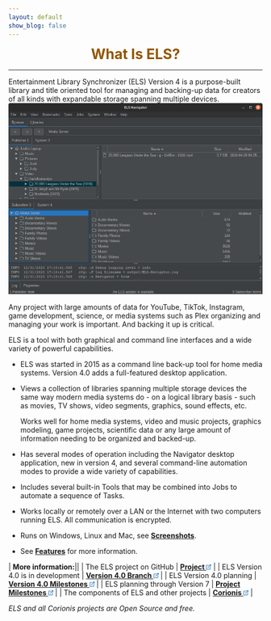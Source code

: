 ```yaml
---
layout: default
show_blog: false
---
```


<center><span style="font-size: 28px; font-face: bold; font-weight: bold; margin-top: 10px; color: #925600;">What Is ELS?</span></center>
<hr/>
Entertainment Library Synchronizer (ELS) Version 4 is a purpose-built library and title oriented tool for managing and backing-up data
for creators of all kinds with expandable storage spanning multiple devices.

<img src="assets/images/media-server-01.png" border="0"/>

Any project with large amounts of data for YouTube, TikTok, Instagram, game development, science, or media systems such as Plex 
organizing and managing your work is important. And backing it up is critical. 

ELS is a tool with both graphical and command line interfaces and a wide variety of powerful capabilities.

 * ELS was started in 2015 as a command line back-up tool for home media systems. Version 4.0 adds a full-featured desktop application.

 * Views a collection of libraries spanning multiple storage devices the same way modern media systems do - on a logical library basis - 
   such as movies, TV shows, video segments, graphics, sound effects, etc.
   
   Works well for home media systems, video and music projects, graphics modeling, game projects, scientific data or any large amount 
   of information needing to be organized and backed-up.

 * Has several modes of operation including the Navigator desktop application, new in version 4, and several command-line automation modes to provide a 
  wide variety of capabilities.

 * Includes several built-in Tools that may be combined into Jobs to automate a sequence of Tasks.

 * Works locally or remotely over a LAN or the Internet with two computers running ELS. All communication is encrypted.

 * Runs on Windows, Linux and Mac, see [<b>Screenshots</b>](screenshots.md).

 * See [<b>Features</b>](features.md) for more information.

| <b>More information:</b>||
| The ELS project on GitHub | <a href="{{ site.github.repository_url }}" target="_blank"><b>Project <img src="assets/images/link.png" alt="" title="On GitHub" align="bottom" border="0"/></b></a> |
| ELS Version 4.0 is in development | <a href="{{ site.branch_url }}" target="_blank"><b>Version 4.0 Branch <img src="assets/images/link.png" alt="" title="On GitHub" align="bottom" border="0"/></b></a> |
| ELS Version 4.0 planning | <a href="{{ site.milestones4_url }}" target="_blank"><b>Version 4.0 Milestones <img src="assets/images/link.png" alt="" title="On GitHub" align="bottom" border="0"/></b></a> |
| ELS planning through Version 7 | <a href="{{ site.milestones_url }}" target="_blank"><b>Project Milestones <img src="assets/images/link.png" alt="" title="On GitHub" align="bottom" border="0"/></b></a> |
| The components of ELS and other projects | <a href="{{ site.home_url }}" target="_blank"><b>Corionis <img src="assets/images/link.png" alt="" title="On GitHub" align="bottom" border="0"/></b></a> |

_ELS and all Corionis projects are Open Source and free._
